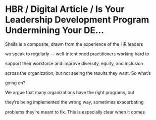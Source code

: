 # HBR / Digital Article / Is Your Leadership Development Program Undermining Your DE…

Sheila is a composite, drawn from the experience of the HR leaders

we speak to regularly — well-intentioned practitioners working hard to

support their workforce and improve diversity, equity, and inclusion

across the organization, but not seeing the results they want. So what’s

going on?

We argue that many organizations have the right programs, but

they’re being implemented the wrong way, sometimes exacerbating

problems they’re meant to ﬁx. This is especially clear when it comes